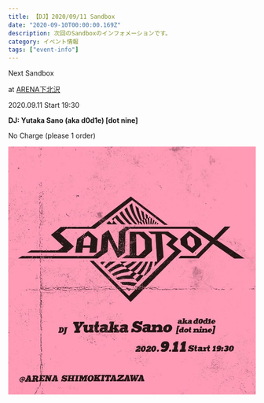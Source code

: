 ```yaml
---
title: 【DJ】2020/09/11 Sandbox
date: "2020-09-10T00:00:00.169Z"
description: 次回のSandboxのインフォメーションです。
category: イベント情報
tags: ["event-info"]
---
```


Next Sandbox

at [ARENA下北沢](http://twitter.com/arena_1111)

2020.09.11 Start 19:30 

**DJ: Yutaka Sano (aka d0d1e) [dot nine]**

No Charge (please 1 order)

![flyer](content/blog/20200911-sandbox/image.jpg)
